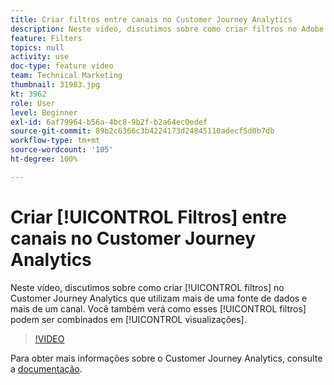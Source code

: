 ```yaml
---
title: Criar filtros entre canais no Customer Journey Analytics
description: Neste vídeo, discutimos sobre como criar filtros no Adobe Customer Journey Analytics que utilizam mais de uma fonte de dados e mais de um canal. Você também verá como esses filtros podem ser combinados em visualizações.
feature: Filters
topics: null
activity: use
doc-type: feature video
team: Technical Marketing
thumbnail: 31983.jpg
kt: 3962
role: User
level: Beginner
exl-id: 6af79964-b56a-4bc8-9b2f-b2a64ec0edef
source-git-commit: 89b2c6366c3b4224173d24845110adecf5d0b7db
workflow-type: tm+mt
source-wordcount: '105'
ht-degree: 100%

---
```


# Criar [!UICONTROL Filtros] entre canais no Customer Journey Analytics

Neste vídeo, discutimos sobre como criar [!UICONTROL filtros] no Customer Journey Analytics que utilizam mais de uma fonte de dados e mais de um canal. Você também verá como esses [!UICONTROL filtros] podem ser combinados em [!UICONTROL visualizações].

>[!VIDEO](https://video.tv.adobe.com/v/31983/?quality=12&learn=on)

Para obter mais informações sobre o Customer Journey Analytics, consulte a [documentação](https://experienceleague.adobe.com/docs/analytics-platform/using/cja-landing.html?lang=pt-BR).

